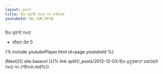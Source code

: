 ```yaml
---
layout: post
title: ਓਮ ਰੁਠਾਵੇ ਨਮਹ ੧੧ ਟਾਇਮਸ
youtubeId: QU_1dM_hP38
---
```

 
 
 ਓਮ ਰੁਠਾਵੇ ਨਮਹ  
 
 -  ਸੀਜ਼ਨ ਕੌਣ ਹੈ 
 
  
 
  
 
 
 
 
 
 


{% include youtubePlayer.html id=page.youtubeId %}
 
[Next]({{ site.baseurl }}{% link  split1/_posts/2012-12-03-ਓਮ ਮੁਹੂਰਥਾਹਾ ਕਸ਼ਪੇਭਯੋ ਨਮਹ ੧੧ ਟਾਇਮਸ.md%})
 

